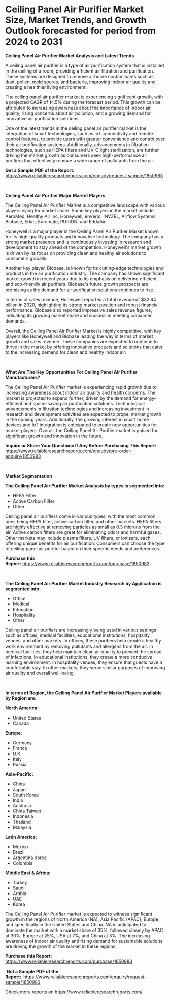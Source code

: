 <p><h1>Ceiling Panel Air Purifier Market Size, Market Trends, and Growth Outlook forecasted for period from 2024 to 2031</h1></p><p><strong>Ceiling Panel Air Purifier Market Analysis and Latest Trends</strong></p>
<p><p>A ceiling panel air purifier is a type of air purification system that is installed in the ceiling of a room, providing efficient air filtration and purification. These systems are designed to remove airborne contaminants such as dust, pollen, mold spores, and bacteria, improving indoor air quality and creating a healthier living environment.</p><p>The ceiling panel air purifier market is experiencing significant growth, with a projected CAGR of 14.5% during the forecast period. This growth can be attributed to increasing awareness about the importance of indoor air quality, rising concerns about air pollution, and a growing demand for innovative air purification solutions.</p><p>One of the latest trends in the ceiling panel air purifier market is the integration of smart technologies, such as IoT connectivity and remote control features, to provide users with greater convenience and control over their air purification systems. Additionally, advancements in filtration technologies, such as HEPA filters and UV-C light sterilization, are further driving the market growth as consumers seek high-performance air purifiers that effectively remove a wide range of pollutants from the air.</p></p>
<p><strong>Get a Sample PDF of the Report:&nbsp;</strong> <a href="https://www.reliableresearchreports.com/enquiry/request-sample/1850983">https://www.reliableresearchreports.com/enquiry/request-sample/1850983</a></p>
<p>&nbsp;</p>
<p><strong>Ceiling Panel Air Purifier Major Market Players</strong></p>
<p><p>The Ceiling Panel Air Purifier Market is a competitive landscape with various players vying for market share. Some key players in the market include AeroMed, Healthy Air Inc, Honeywell, enVerid, INVZBL, Airflow Systems, Biobase, Erlab, Euromate, PURION, and EddaAir.</p><p>Honeywell is a major player in the Ceiling Panel Air Purifier Market known for its high-quality products and innovative technology. The company has a strong market presence and is continuously investing in research and development to stay ahead of the competition. Honeywell's market growth is driven by its focus on providing clean and healthy air solutions to consumers globally.</p><p>Another key player, Biobase, is known for its cutting-edge technologies and products in the air purification industry. The company has shown significant market growth in recent years due to its emphasis on delivering efficient and eco-friendly air purifiers. Biobase's future growth prospects are promising as the demand for air purification solutions continues to rise.</p><p>In terms of sales revenue, Honeywell reported a total revenue of $32.64 billion in 2020, highlighting its strong market position and robust financial performance. Biobase also reported impressive sales revenue figures, indicating its growing market share and success in meeting consumer demands.</p><p>Overall, the Ceiling Panel Air Purifier Market is highly competitive, with key players like Honeywell and Biobase leading the way in terms of market growth and sales revenue. These companies are expected to continue to thrive in the market by offering innovative products and solutions that cater to the increasing demand for clean and healthy indoor air.</p></p>
<p>&nbsp;</p>
<p><strong>What Are The Key Opportunities For Ceiling Panel Air Purifier Manufacturers?</strong></p>
<p><p>The Ceiling Panel Air Purifier market is experiencing rapid growth due to increasing awareness about indoor air quality and health concerns. The market is projected to expand further, driven by the demand for energy-efficient and space-saving air purification solutions. Technological advancements in filtration technologies and increasing investment in research and development activities are expected to propel market growth in the coming years. Additionally, the growing interest in smart home devices and IoT integration is anticipated to create new opportunities for market players. Overall, the Ceiling Panel Air Purifier market is poised for significant growth and innovation in the future.</p></p>
<p><strong>Inquire or Share Your Questions If Any Before Purchasing This Report:</strong> <a href="https://www.reliableresearchreports.com/enquiry/pre-order-enquiry/1850983">https://www.reliableresearchreports.com/enquiry/pre-order-enquiry/1850983</a></p>
<p>&nbsp;</p>
<p><strong>Market Segmentation</strong></p>
<p><strong>The Ceiling Panel Air Purifier Market Analysis by types is segmented into:</strong></p>
<p><ul><li>HEPA Filter</li><li>Active Carbon Filter</li><li>Other</li></ul></p>
<p><p>Ceiling panel air purifiers come in various types, with the most common ones being HEPA filter, active carbon filter, and other markets. HEPA filters are highly effective at removing particles as small as 0.3 microns from the air. Active carbon filters are great for eliminating odors and harmful gases. Other markets may include plasma filters, UV filters, or ionizers, each offering unique benefits for air purification. Consumers can choose the type of ceiling panel air purifier based on their specific needs and preferences.</p></p>
<p><strong>Purchase this Report:&nbsp;</strong><a href="https://www.reliableresearchreports.com/purchase/1850983">https://www.reliableresearchreports.com/purchase/1850983</a></p>
<p>&nbsp;</p>
<p><strong>The Ceiling Panel Air Purifier Market Industry Research by Application is segmented into:</strong></p>
<p><ul><li>Office</li><li>Medical</li><li>Education</li><li>Hospitality</li><li>Other</li></ul></p>
<p><p>Ceiling panel air purifiers are increasingly being used in various settings such as offices, medical facilities, educational institutions, hospitality venues, and other markets. In offices, these purifiers help create a healthy work environment by removing pollutants and allergens from the air. In medical facilities, they help maintain clean air quality to prevent the spread of infections. In educational institutions, they create a more conducive learning environment. In hospitality venues, they ensure that guests have a comfortable stay. In other markets, they serve similar purposes of improving air quality and overall well-being.</p></p>
<p>&nbsp;</p>
<p><strong>In terms of Region, the Ceiling Panel Air Purifier Market Players available by Region are:</strong></p>
<p>
    <p> <strong> North America: </strong>
        <ul>
            <li>United States</li>
            <li>Canada</li>
        </ul>
        </p> 
    <p> <strong> Europe: </strong>
        <ul>
            <li>Germany</li>
            <li>France</li>
            <li>U.K.</li>
            <li>Italy</li>
            <li>Russia</li>
        </ul>
        </p> 
    <p> <strong> Asia-Pacific: </strong>
        <ul>
            <li>China</li>
            <li>Japan</li>
            <li>South Korea</li>
            <li>India</li>
            <li>Australia</li>
            <li>China Taiwan</li>
            <li>Indonesia</li>
            <li>Thailand</li>
            <li>Malaysia</li>
        </ul>
        </p> 
    <p> <strong> Latin America: </strong>
        <ul>
            <li>Mexico</li>
            <li>Brazil</li>
            <li>Argentina Korea</li>
            <li>Colombia</li>
        </ul>
        </p> 
    <p> <strong> Middle East & Africa: </strong>
        <ul>
            <li>Turkey</li>
            <li>Saudi</li>
            <li>Arabia</li>
            <li>UAE</li>
            <li>Korea</li>
        </ul>
    </p>
    </p>
<p><p>The Ceiling Panel Air Purifier market is expected to witness significant growth in the regions of North America (NA), Asia Pacific (APAC), Europe, and specifically in the United States and China. NA is anticipated to dominate the market with a market share of 35%, followed closely by APAC at 30%, Europe at 25%, USA at 7%, and China at 3%. The increasing awareness of indoor air quality and rising demand for sustainable solutions are driving the growth of the market in these regions.</p></p>
<p><strong>Purchase this Report: </strong><a href="https://www.reliableresearchreports.com/purchase/1850983">https://www.reliableresearchreports.com/purchase/1850983</a></p>
<p>&nbsp;<strong>Get a Sample PDF of the Report:&nbsp;&nbsp;</strong><a href="https://www.reliableresearchreports.com/enquiry/request-sample/1850983">https://www.reliableresearchreports.com/enquiry/request-sample/1850983</a></p>
<p><strong></strong></p>
<p>Check more reports on https://www.reliableresearchreports.com/</p>